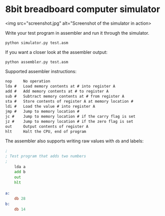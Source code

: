8bit breadboard computer simulator
==================================

<img src="screenshot.jpg" alt="Screenshot of the simulator in action>

Write your test program in assembler and run it through the simulator.
```
python simulator.py test.asm
```


If you want a closer look at the assembler output:
```
python assembler.py test.asm
```


Supported assembler instructions:

```
nop     No operation
lda #   Load memory contents at # into register A
add #   Add memory contents at # to register A
sub #   Subtract memory contents at # from register A
sta #   Store contents of register A at memory location #
ldi #   Load the value # into register A
jmp #   Jump to memory location #
jc #    Jump to memory location # if the carry flag is set
jz #    Jump to memory location # if the zero flag is set
out     Output contents of register A
hlt     Halt the CPU, end of program
```

The assembler also supports writing raw values with `db` and labels:
```asm
;
; Test program that adds two numbers
;
	lda a
	add b
	out
	hlt

a:
	db 28
b:
	db 14
``` 
